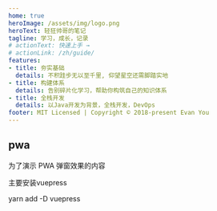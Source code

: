 ```yaml
---
home: true
heroImage: /assets/img/logo.png
heroText: 轻狂帅哥的笔记
tagline: 学习，成长，记录
# actionText: 快速上手 →
# actionLink: /zh/guide/
features:
- title: 夯实基础
  details: 不积跬步无以至千里, 仰望星空还需脚踏实地
- title: 构建体系
  details: 告别碎片化学习，帮助你构筑自己的知识体系
- title: 全栈开发
  details: 以Java开发为背景，全栈开发，DevOps
footer: MIT Licensed | Copyright © 2018-present Evan You
---
```


## pwa

为了演示 PWA 弹窗效果的内容

主要安装vuepress

yarn add -D vuepress 
